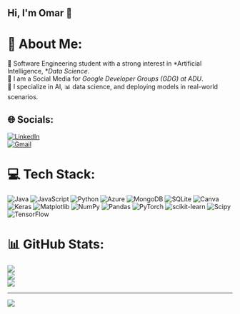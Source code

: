 ## Hi, I'm Omar 👋

# 💫 About Me:
🧠 Software Engineering student with a strong interest in *Artificial Intelligence, **Data Science*.<br>
📱 I am a Social Media for *Google Developer Groups (GDG) at ADU*.<br>
🤖 I specialize in AI, 📊 data science, and deploying models in real-world scenarios.<br>


## 🌐 Socials:
[![LinkedIn](https://img.shields.io/badge/LinkedIn-%230077B5.svg?logo=linkedin&logoColor=white)](https://linkedin.com/in/OmarShaban)<br>
[![Gmail](https://img.shields.io/badge/Gmail-D14836?logo=gmail&logoColor=white)](mailto:omarmajdy2005@gmail.com)


# 💻 Tech Stack:
![Java](https://img.shields.io/badge/java-%23ED8B00.svg?style=for-the-badge&logo=openjdk&logoColor=white) ![JavaScript](https://img.shields.io/badge/javascript-%23323330.svg?style=for-the-badge&logo=javascript&logoColor=%23F7DF1E) ![Python](https://img.shields.io/badge/python-3670A0?style=for-the-badge&logo=python&logoColor=ffdd54) ![Azure](https://img.shields.io/badge/azure-%230072C6.svg?style=for-the-badge&logo=microsoftazure&logoColor=white) ![MongoDB](https://img.shields.io/badge/MongoDB-%234ea94b.svg?style=for-the-badge&logo=mongodb&logoColor=white) ![SQLite](https://img.shields.io/badge/sqlite-%2307405e.svg?style=for-the-badge&logo=sqlite&logoColor=white) ![Canva](https://img.shields.io/badge/Canva-%2300C4CC.svg?style=for-the-badge&logo=Canva&logoColor=white) ![Keras](https://img.shields.io/badge/Keras-%23D00000.svg?style=for-the-badge&logo=Keras&logoColor=white) ![Matplotlib](https://img.shields.io/badge/Matplotlib-%23ffffff.svg?style=for-the-badge&logo=Matplotlib&logoColor=black) ![NumPy](https://img.shields.io/badge/numpy-%23013243.svg?style=for-the-badge&logo=numpy&logoColor=white) ![Pandas](https://img.shields.io/badge/pandas-%23150458.svg?style=for-the-badge&logo=pandas&logoColor=white) ![PyTorch](https://img.shields.io/badge/PyTorch-%23EE4C2C.svg?style=for-the-badge&logo=PyTorch&logoColor=white) ![scikit-learn](https://img.shields.io/badge/scikit--learn-%23F7931E.svg?style=for-the-badge&logo=scikit-learn&logoColor=white) ![Scipy](https://img.shields.io/badge/SciPy-%230C55A5.svg?style=for-the-badge&logo=scipy&logoColor=%white) ![TensorFlow](https://img.shields.io/badge/TensorFlow-%23FF6F00.svg?style=for-the-badge&logo=TensorFlow&logoColor=white)
# 📊 GitHub Stats:
![](https://github-readme-stats.vercel.app/api?username=Omar-1088328&theme=dark&hide_border=false&include_all_commits=false&count_private=false)<br/>
![](https://nirzak-streak-stats.vercel.app/?user=Omar-1088328&theme=dark&hide_border=false)<br/>
![](https://github-readme-stats.vercel.app/api/top-langs/?username=Omar-1088328&theme=dark&hide_border=false&include_all_commits=false&count_private=false&layout=compact)

---
[![](https://visitcount.itsvg.in/api?id=Omar-1088328&icon=0&color=0)](https://visitcount.itsvg.in)

<!-- Proudly created with GPRM ( https://gprm.itsvg.in ) -->
